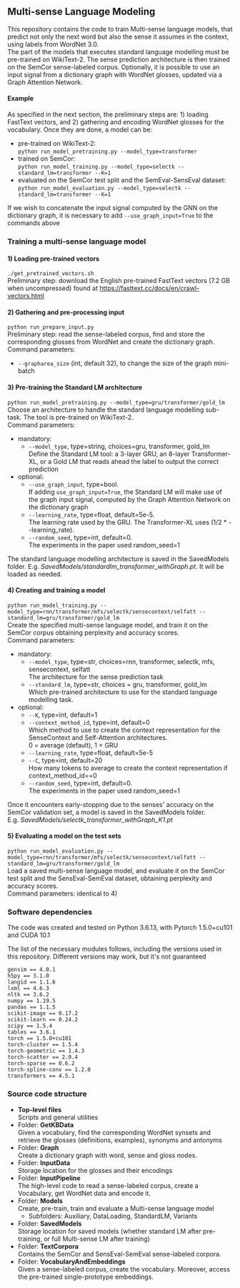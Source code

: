 ## Multi-sense Language Modeling

This repository contains the code to train Multi-sense language models, that predict not only the next word but also the sense it 
assumes in the context, using labels from WordNet 3.0.<br/>
The part of the models that executes standard language modelling must be pre-trained on WikiText-2. 
The sense prediction architecture is then trained on the SemCor sense-labeled corpus. 
Optionally, it is possible to use an input signal from a dictionary graph with WordNet glosses, updated via a Graph Attention Network.

#### Example
As specified in the next section, the preliminary steps are: 1) loading FastText vectors, and 2) gathering and encoding WordNet
glosses for the vocabulary. Once they are done, a model can be:
- pre-trained on WikiText-2: <br/>
  `python run_model_pretraining.py --model_type=transformer`
- trained on SemCor: <br/>
  `python run_model_training.py --model_type=selectk --standard_lm=transformer --K=1`
- evaluated on the SemCor test split and the SemEval-SensEval dataset: <br/>
  `python run_model_evaluation.py --model_type=selectk --standard_lm=transformer --K=1`

If we wish to concatenate the input signal computed by the GNN on the dictionary graph,
it is necessary to add `--use_graph_input=True` to the commands above


### Training a multi-sense language model

#### 1) Loading pre-trained vectors
`./get_pretrained_vectors.sh` <br/>
Preliminary step: download the English pre-trained FastText vectors (7.2 GB when uncompressed) found at https://fasttext.cc/docs/en/crawl-vectors.html

#### 2) Gathering and pre-processing input
`python run_prepare_input.py` <br/>
Preliminary step: read the sense-labeled corpus, find and store the corresponding glosses from WordNet and create the dictionary graph.<br/> 
Command parameters:
- `--grapharea_size` (int, default 32), to change the size of the graph mini-batch

#### 3) Pre-training the Standard LM architecture
`python run_model_pretraining.py --model_type=gru/transformer/gold_lm` <br/>
Choose an architecture to handle the standard language modelling sub-task. The tool is pre-trained on WikiText-2.<br/>
Command parameters:
* mandatory:
    - `--model_type`, type=string, choices=gru, transformer, gold_lm <br/>
      Define the Standard LM tool: a 3-layer GRU, an 8-layer Transformer-XL, or a Gold LM that reads
ahead the label to output the correct prediction
* optional:       
    - `--use_graph_input`, type=bool. <br/>
    If adding `use_graph_input=True`, the Standard LM will make use of the graph input signal, computed by the Graph Attention Network on the dictionary graph
    - `--learning_rate`, type=float, default=5e-5. <br/>
    The learning rate used by the GRU. The Transformer-XL uses (1/2 * --learning_rate).
    - `--random_seed`, type=int, default=0. <br/> The experiments in the paper used random_seed=1
    
The standard language modelling architecture is saved in the SavedModels folder. E.g. *SavedModels/standardlm_transformer_withGraph.pt*. 
It will be loaded as needed.


#### 4) Creating and training a model
`python run_model_training.py --model_type=rnn/transformer/mfs/selectk/sensecontext/selfatt --standard_lm=gru/transformer/gold_lm` <br/>
Create the specified multi-sense language model, and train it on the SemCor corpus obtaining perplexity and accuracy scores. <br/>
Command parameters:
* mandatory:
     - `--model_type`, type=str, choices=rnn, transformer, selectk, mfs, sensecontext, selfatt <br/>
    The architecture for the sense prediction task
     - `--standard_lm`, type=str, choices = gru, transformer, gold_lm <br/>
    Which pre-trained architecture to use for the standard language modelling task.
* optional:
     - `--K`, type=int, default=1
     - `--context_method_id`, type=int, default=0 <br/>
       Which method to use to create the context representation for the SenseContext and Self-Attention architectures. <br/>
       0 = average (default), 1 = GRU
     - `--learning_rate`, type=float, default=5e-5
     - `--C`, type=int, default=20 <br/>
       How many tokens to average to create the context representation if context_method_id==0
     - `--random_seed`, type=int, default=0. <br/> The experiments in the paper used random_seed=1
    
Once it encounters early-stopping due to the senses' accuracy on the SemCor validation set, a model is saved in the SavedModels folder. <br/>
E.g. *SavedModels/selectk_transformer_withGraph_K1.pt*

#### 5) Evaluating a model on the test sets
`python run_model_evaluation.py --model_type=rnn/transformer/mfs/selectk/sensecontext/selfatt --standard_lm=gru/transformer/gold_lm` <br/>
Load a saved multi-sense language model, and evaluate it on the SemCor test split and the SensEval-SemEval dataset, obtaining perplexity and accuracy scores. <br/>
Command parameters: identical to 4)



### Software dependencies
The code was created and tested on Python 3.6.13, with Pytorch 1.5.0+cu101 and CUDA 10.1 

The list of the necessary modules follows, including the versions used in this repository.
Different versions may work, but it's not guaranteed
```    
gensim == 4.0.1
h5py == 3.1.0
langid == 1.1.6
lxml == 4.6.3
nltk == 3.6.2
numpy == 1.19.5
pandas == 1.1.5
scikit-image == 0.17.2
scikit-learn == 0.24.2
scipy == 1.5.4   
tables == 3.6.1
torch == 1.5.0+cu101
torch-cluster == 1.5.4
torch-geometric == 1.4.3
torch-scatter == 2.0.4
torch-sparse == 0.6.2
torch-spline-conv == 1.2.0
transformers == 4.5.1
```

### Source code structure
- **Top-level files** <br/>
    Scripts and general utilities
- Folder: **GetKBData** <br/>
    Given a vocabulary, find the corresponding WordNet synsets and retrieve the glosses (definitions, examples), synonyms and antonyms
- Folder: **Graph** <br/>
    Create a dictionary graph with word, sense and gloss nodes.   
- Folder: **InputData** <br/>
  Storage location for the glosses and their encodings
- Folder: **InputPipeline** <br/>
  The high-level code to read a sense-labeled corpus, create a Vocabulary, get WordNet data and encode it.
- Folder: **Models** <br/>
  Create, pre-train, train and evaluate a Multi-sense language model
  - Subfolders: Auxiliary, DataLoading, StandardLM, Variants
- Folder: **SavedModels** <br/>
  Storage location for saved models (whether standard LM after pre-training, or full Multi-sense LM after training)
- Folder: **TextCorpora** <br/>
    Contains the SemCor and SensEval-SemEval sense-labeled corpora.
- Folder: **VocabularyAndEmbeddings** <br/>
    Given a sense-labeled corpus, create the vocabulary. Moreover, access the pre-trained single-prototype embeddings.